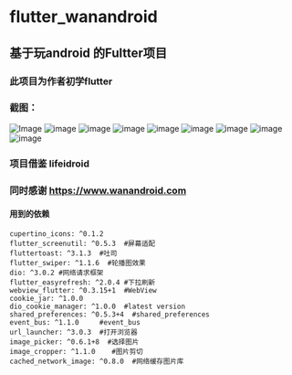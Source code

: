 # flutter_wanandroid

## 基于玩android 的Fultter项目 
### 此项目为作者初学flutter 



###   截图：
        
![Image](https://github.com/PeakWang001/flutter-wanandroid/blob/master/screenshot/home.png)
![image](https://github.com/PeakWang001/flutter-wanandroid/blob/master/screenshot/project.png) 
![image](https://github.com/PeakWang001/flutter-wanandroid/blob/master/screenshot/wechat.png)
![image](https://github.com/PeakWang001/flutter-wanandroid/blob/master/screenshot/system.png)
![image](https://github.com/PeakWang001/flutter-wanandroid/blob/master/screenshot/me.png)
![image](https://github.com/PeakWang001/flutter-wanandroid/blob/master/screenshot/web.png)
![image](https://github.com/PeakWang001/flutter-wanandroid/blob/master/screenshot/collect.png)
![image](https://github.com/PeakWang001/flutter-wanandroid/blob/master/screenshot/login.png)
![image](https://github.com/PeakWang001/flutter-wanandroid/blob/master/screenshot/register.png)




### 项目借鉴 lifeidroid 
### 同时感谢 https://www.wanandroid.com

#### 用到的依赖
    cupertino_icons: ^0.1.2
    flutter_screenutil: ^0.5.3  #屏幕适配
    fluttertoast: ^3.1.3  #吐司
    flutter_swiper: ^1.1.6  #轮播图效果
    dio: ^3.0.2 #网络请求框架
    flutter_easyrefresh: ^2.0.4 #下拉刷新
    webview_flutter: ^0.3.15+1  #WebView
    cookie_jar: ^1.0.0
    dio_cookie_manager: ^1.0.0  #latest version
    shared_preferences: ^0.5.3+4  #shared_preferences
    event_bus: ^1.1.0     #event_bus
    url_launcher: ^3.0.3  #打开浏览器
    image_picker: ^0.6.1+8  #选择图片
    image_cropper: ^1.1.0    #图片剪切
    cached_network_image: ^0.8.0  #网络缓存图片库  





